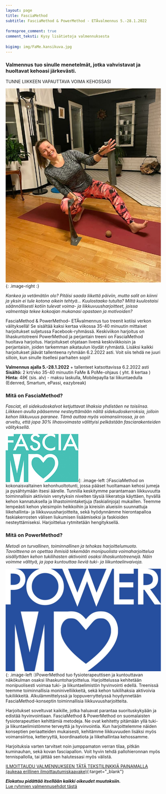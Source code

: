 ```yaml
---
layout: page
title: FasciaMethod
subtitle: FasciaMethod & PowerMethod - ETÄvalmennus 5.-28.1.2022

formspree_comment: true
comment_teksti: Kysy lisätietoja valmennuksesta

bigimg: img/FaMe.kansikuva.jpg
---
```


### Valmennus tuo sinulle menetelmät, jotka vahvistavat ja huoltavat kehoasi järkevästi.
<p></p>
<p class="otsikkolistapalkki">
TUNNE LIIKKEEN VAPAUTTAVA VOIMA KEHOSSASI
</p>

![fasciamethod](/img/Fame.mainoskuva.jpg "FasciaMethod"){: .image-right :}


*Kankea ja vetämätön olo? Pitäisi saada liikettä päiviin, mutta salit on kiinni ja yksin ei tule kotona oikein tehtyä... Kuulostaako tutulta?
Miltä kuulostaisi säännöllisesti kotiin tulevat voima- ja liikkuvuusharjoitteet, joissa valmentaja tekee kokoajan mukanasi opastaen ja motivoiden?*

FasciaMethod & PowerMethod– ETÄvalmennus tuo treenit kotiisi verkon välityksellä! Se sisältää kaksi kertaa viikossa 35-40 minuutin mittaiset harjoitukset suljetussa Facebook-ryhmässä. Keskiviikon harjoitus on lihaskuntotreeni PowerMethod ja perjantain treeni on FasciaMethod huoltava harjoitus. Harjoitukset ohjataan livenä keskiviikkoisin ja perjantaisin, joiden tarkemman aikataulun löydät ryhmästä. Lisäksi kaikki harjoitukset jäävät tallenteena ryhmään 6.2.2022 asti. Voit siis tehdä ne juuri silloin, kun sinulle itsellesi parhaiten sopii!

**Valmennus ajalla 5.-28.1.2022** + tallenteet katsottavissa 6.2.2022 asti <br/>
**Sisältö:** 2 krt/vko 35-40 minuutin FaMe & PoMe-ohjaus ( yht. 8 kertaa )<br/>
**Hinta:** 48€ (sis. alv) - maksu laskulla, Mobilepaylla tai liikuntaedulla (Edenred, Smartum, ePassi, eazybreak)

### Mitä on FasciaMethod?


*Fasciat, eli sidekudoskalvot ketjuttavat lihaksia yhdistäen ne toisiinsa. Liikkeen avulla pääsemme nesteyttämään näitä sidekudoskerroksia, jolloin kehon liikkuvuus paranee. Tämä auttaa myös voimansiirrossa, ja on arveltu, että jopa 30% lihasvoimasta välittyisi pelkästään fasciarakenteiden välityksellä.*

![fasciamethod_logo](/img/fasciaME-pieni.jpg "FasciaMethod logo"){: .image-left :}FasciaMethod on kokonaisvaltainen kehonhuoltotunti, jossa pääset huoltamaan kehosi jumeja ja pysähtymään itsesi äärelle. Tunnilla keskitymme parantamaan liikkuvuutta toiminnallisin aktiivisin venytyksin nivelten täysiä liikeratoja käyttäen, hyvällä kehon kannatuksella ja lihastoimintaketjuja (faskialinjoja) mukaillen. 
Teemme lempeästi kehon yleisimpiin heikkoihin ja kireisiin alueisiin
suunnattuja liikehallinta- ja liikkuvuusharjoitteita, sekä hyödynnämme hierontapalloa faskiakerrosten välisen liukumisen lisäämiseksi ja faskioiden nesteyttämiseksi.
Harjoittelua rytmitetään hengityksellä. 

### Mitä on PowerMethod?


*Metodi on turvallinen, toiminnallinen ja tehokas harjoittelumuoto. Tavoitteena on opettaa ihmisiä tekemään monipuolista voimaharjoittelua sisällyttäen kehon tukilihasten aktivointi osaksi lihaskuntotreenejä. Näin voimme välttyä, ja jopa kuntouttaa lieviä tuki- ja liikuntaelinvaivoja.*


![powermethod-logo](/img/PowerMethod_pieni.jpg "PowerMethod logo"){: .image-left :}PowerMethod tuo fysioterapeuttisen ja kuntouttavan näkökulman osaksi lihaskuntoharjoittelua. Harjoittelussa kehitetään monipuolisesti voimaa tuki- ja liikuntaelimistön hyvinvointi edellä. Treenissä teemme toiminnallisia moninivelliikkeitä, sekä kehon tukilihaksia aktivoivia tukiliikkeitä. Alkulämmittelyssä ja loppuverryttelyssä hoydynnetään FasciaMethod-konseptin toiminnallisia liikkuvuusharjoitteita.

Harjoitukset soveltuvat kaikille, jotka haluavat parantaa suorituskykyään ja edistää hyvinvointiaan. FasciaMethod & PowerMethod on suomalaisten fysioterapeuttien kehittämiä metodeja. Ne ovat kehitetty pitämään yllä tuki- ja liikuntaelimistömme terveyttä ja hyvinvointia. Kun harjoittelemme näiden konseptien periaatteiden mukaisesti, kehitämme liikkuvuuden lisäksi myös voimansiirtoa, ketteryyttä, koordinaatiota ja liikehallintaa kehossamme.

Harjoituksia varten tarvitset noin jumppamaton verran tilaa, pitkän kuminauhan, sekä kovan fasciapallon. Voit hyvin tehdä pallohieronnan myös tennispallolla, tai jättää sen halutessasi myös välistä. 

[ILMOITTAUDU VALMENNUKSEEN TÄTÄ TEKSTILINKKIÄ PAINAMALLA (aukeaa erillinen ilmoittautumiskaavake)](https://forms.gle/AT3hzPk5VUE5HBrK8){:target="_blank"} 

**_Elokatsu pidättää itsellään kaikki oikeudet muutoksiin._**  
[Lue ryhmien valmennusehdot tästä](/valmennusehdot)
